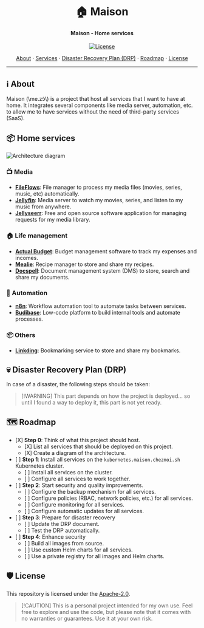 <!-- markdownlint-disable MD033 -->

<h1 align="center">
   🏠 Maison
</h1>

<h4 align="center">Maison - Home services</h4>

<div align="center">

[![License](https://img.shields.io/badge/License-Apache_2.0-blue?logo=git\&logoColor=white\&logoWidth=20)](../../LICENSE)

<!-- trunk-ignore-begin(markdown-link-check/404) -->

<a href="#ℹ%EF%B8%8F-about">About</a> · <a href="#-home-services">Services</a> · <a href="#-disaster-recovery-plan-drp">Disaster Recovery Plan (DRP)</a> · <a href="#%EF%B8%8F-roadmap">Roadmap</a> · <a href="#%EF%B8%8F-license">License</a>

<!-- trunk-ignore-end(markdown-link-check/404) -->

</div>

***

## ℹ️ About

Maison (\me.zɔ̃\\) is a project that host all services that I want to have at home. It integrates several components
like media server, automation, etc. to allow me to have services without the need of third-party services (SaaS).

## 📦 Home services

![Architecture diagram](./assets/architecture.svg)

### 📺 Media

* [**FileFlows**](https://fileflows.com/): File manager to process my media files (movies, series, music, etc)
  automatically.
* [**Jellyfin**](https://jellyfin.org/): Media server to watch my movies, series, and listen to my music
  from anywhere.
* [**Jellyseerr**](https://github.com/Fallenbagel/jellyseerr): Free and open source software application for managing
  requests for my media library.

### 🏠 Life management

* [**Actual Budget**](https://actualbudget.com/): Budget management software to track my expenses and incomes.
* [**Mealie**](https://mealie.io/): Recipe manager to store and share my recipes.
* [**Docspell**](https://docspell.org/): Document management system (DMS) to store, search and share my documents.

### 🤖 Automation

* [**n8n**](https://n8n.io/): Workflow automation tool to automate tasks between services.
* [**Budibase**](https://budibase.com/): Low-code platform to build internal tools and automate processes.

### 📦 Others

* [**Linkding**](https://github.com/sissbruecker/linkding): Bookmarking service to store and share my bookmarks.

## 💀 Disaster Recovery Plan (DRP)

In case of a disaster, the following steps should be taken:

> \[!WARNING]
> This part depends on how the project is deployed... so until I found a way to deploy it, this part is not yet ready.

## 🗺️ Roadmap

* \[X] **Step 0**: Think of what this project should host.
  * \[X] List all services that should be deployed on this project.
  * \[X] Create a diagram of the architecture.
* \[ ] **Step 1**: Install all services on the `kubernetes.maison.chezmoi.sh` Kubernetes cluster.
  * \[ ] Install all services on the cluster.
  * \[ ] Configure all services to work together.
* \[ ] **Step 2**: Start security and quality improvements.
  * \[ ] Configure the backup mechanism for all services.
  * \[ ] Configure policies (RBAC, network policies, etc.) for all services.
  * \[ ] Configure monitoring for all services.
  * \[ ] Configure automatic updates for all services.
* \[ ] **Step 3**: Prepare for disaster recovery
  * \[ ] Update the DRP document.
  * \[ ] Test the DRP automatically.
* \[ ] **Step 4**: Enhance security
  * \[ ] Build all images from source.
  * \[ ] Use custom Helm charts for all services.
  * \[ ] Use a private registry for all images and Helm charts.

## 🛡️ License

This repository is licensed under the [Apache-2.0](../../LICENSE).

> \[!CAUTION]
> This is a personal project intended for my own use. Feel free to explore and use the code,
> but please note that it comes with no warranties or guarantees. Use it at your own risk.
